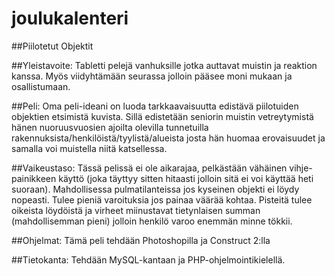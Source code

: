 # joulukalenteri

##Piilotetut Objektit


##Yleistavoite:
Tabletti pelejä vanhuksille jotka auttavat muistin ja reaktion kanssa. Myös viidyhtämään seurassa jolloin pääsee moni mukaan ja osallistumaan. 

##Peli:
Oma peli-ideani on luoda tarkkaavaisuutta edistävä piilotuiden objektien etsimistä kuvista. Sillä edistetään seniorin muistin vetreytymistä hänen nuoruusvuosien ajoilta olevilla tunnetuilla rakennuksista/henkilöistä/tyylistä/alueista josta hän huomaa erovaisuudet ja samalla voi muistella niitä katsellessa. 

##Vaikeustaso:
Tässä pelissä ei ole aikarajaa, pelkästään vähäinen vihje-painikkeen käyttö (joka täyttyy sitten hitaasti jolloin sitä ei voi käyttää heti suoraan). Mahdollisessa pulmatilanteissa jos kyseinen objekti ei löydy nopeasti. Tulee pieniä varoituksia jos painaa väärää kohtaa. Pisteitä tulee oikeista löydöistä ja virheet miinustavat tietynlaisen summan (mahdollisemman pieni) jolloin henkilö varoo enemmän minne tökkii. 

##Ohjelmat:
Tämä peli tehdään Photoshopilla ja Construct 2:lla

##Tietokanta: 
Tehdään MySQL-kantaan ja PHP-ohjelmointikielellä. 



